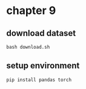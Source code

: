 # chapter 9

## download dataset

```shell
bash download.sh
```

## setup environment

```shell
pip install pandas torch
```

